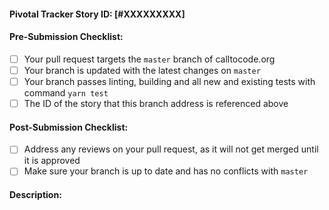 <!-- IMPORTANT: review the links at the bottom for contributing and pull request guidelines -->

#### Pivotal Tracker Story ID: [#XXXXXXXXX]
<!-- Replace the `XXXXXXXXX` in the line above with the story's ID -->

#### Pre-Submission Checklist:
<!-- After creating the pull request, tick the boxes below that are completed -->
<!-- Make sure you've completed all of the following before submitting your pull request: -->

- [ ] Your pull request targets the `master` branch of calltocode.org
- [ ] Your branch is updated with the latest changes on `master`
- [ ] Your branch passes linting, building and all new and existing tests with command `yarn test`
- [ ] The ID of the story that this branch address is referenced above

#### Post-Submission Checklist:
<!-- After creating the pull request, tick the boxes below that are completed -->
<!-- Make sure you keep up with your pull request after submission until it is merged: -->

- [ ] Address any reviews on your pull request, as it will not get merged until it is approved
- [ ] Make sure your branch is up to date and has no conflicts with `master`

#### Description:
<!-- Put a description of your changes here -->

<!-- LINKS:
Contributing guidelines: https://github.com/CodeForSocialGood/calltocode.org/blob/master/docs/CONTRIBUTING.md

Pull requests: https://github.com/CodeForSocialGood/calltocode.org/blob/master/docs/CONTRIBUTING.md#pr
-->
